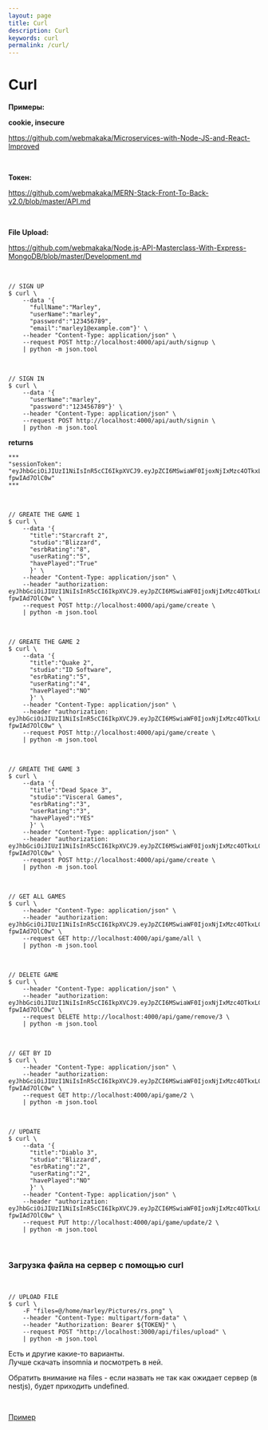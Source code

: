 ```yaml
---
layout: page
title: Curl
description: Curl
keywords: curl
permalink: /curl/
---
```


# Curl

**Примеры:**

**cookie, insecure**

https://github.com/webmakaka/Microservices-with-Node-JS-and-React-Improved

<br/>

**Токен:**

https://github.com/webmakaka/MERN-Stack-Front-To-Back-v2.0/blob/master/API.md

<br/>

**File Upload:**

https://github.com/webmakaka/Node.js-API-Masterclass-With-Express-MongoDB/blob/master/Development.md

<br/>

```
// SIGN UP
$ curl \
    --data '{
      "fullName":"Marley",
      "userName":"marley",
      "password":"123456789",
      "email":"marley1@example.com"}' \
    --header "Content-Type: application/json" \
    --request POST http://localhost:4000/api/auth/signup \
    | python -m json.tool
```

<br/>

```
// SIGN IN
$ curl \
    --data '{
      "userName":"marley",
      "password":"123456789"}' \
    --header "Content-Type: application/json" \
    --request POST http://localhost:4000/api/auth/signin \
    | python -m json.tool
```

**returns**

```
***
"sessionToken": "eyJhbGciOiJIUzI1NiIsInR5cCI6IkpXVCJ9.eyJpZCI6MSwiaWF0IjoxNjIxMzc4OTkxLCJleHAiOjE2MjE0NjUzOTF9.EXHGuiebq97etqCFXTh9wVBNvFcTpK-fpwIAd7OlC0w"
***
```

<br/>

```
// GREATE THE GAME 1
$ curl \
    --data '{
      "title":"Starcraft 2",
      "studio":"Blizzard",
      "esrbRating":"8",
      "userRating":"5",
      "havePlayed":"True"
      }' \
    --header "Content-Type: application/json" \
    --header "authorization: eyJhbGciOiJIUzI1NiIsInR5cCI6IkpXVCJ9.eyJpZCI6MSwiaWF0IjoxNjIxMzc4OTkxLCJleHAiOjE2MjE0NjUzOTF9.EXHGuiebq97etqCFXTh9wVBNvFcTpK-fpwIAd7OlC0w" \
    --request POST http://localhost:4000/api/game/create \
    | python -m json.tool
```

<br/>

```
// GREATE THE GAME 2
$ curl \
    --data '{
      "title":"Quake 2",
      "studio":"ID Software",
      "esrbRating":"5",
      "userRating":"4",
      "havePlayed":"NO"
      }' \
    --header "Content-Type: application/json" \
    --header "authorization: eyJhbGciOiJIUzI1NiIsInR5cCI6IkpXVCJ9.eyJpZCI6MSwiaWF0IjoxNjIxMzc4OTkxLCJleHAiOjE2MjE0NjUzOTF9.EXHGuiebq97etqCFXTh9wVBNvFcTpK-fpwIAd7OlC0w" \
    --request POST http://localhost:4000/api/game/create \
    | python -m json.tool
```

<br/>

```
// GREATE THE GAME 3
$ curl \
    --data '{
      "title":"Dead Space 3",
      "studio":"Visceral Games",
      "esrbRating":"3",
      "userRating":"3",
      "havePlayed":"YES"
      }' \
    --header "Content-Type: application/json" \
    --header "authorization: eyJhbGciOiJIUzI1NiIsInR5cCI6IkpXVCJ9.eyJpZCI6MSwiaWF0IjoxNjIxMzc4OTkxLCJleHAiOjE2MjE0NjUzOTF9.EXHGuiebq97etqCFXTh9wVBNvFcTpK-fpwIAd7OlC0w" \
    --request POST http://localhost:4000/api/game/create \
    | python -m json.tool
```

<br/>

```
// GET ALL GAMES
$ curl \
    --header "Content-Type: application/json" \
    --header "authorization: eyJhbGciOiJIUzI1NiIsInR5cCI6IkpXVCJ9.eyJpZCI6MSwiaWF0IjoxNjIxMzc4OTkxLCJleHAiOjE2MjE0NjUzOTF9.EXHGuiebq97etqCFXTh9wVBNvFcTpK-fpwIAd7OlC0w" \
    --request GET http://localhost:4000/api/game/all \
    | python -m json.tool
```

<br/>

```
// DELETE GAME
$ curl \
    --header "Content-Type: application/json" \
    --header "authorization: eyJhbGciOiJIUzI1NiIsInR5cCI6IkpXVCJ9.eyJpZCI6MSwiaWF0IjoxNjIxMzc4OTkxLCJleHAiOjE2MjE0NjUzOTF9.EXHGuiebq97etqCFXTh9wVBNvFcTpK-fpwIAd7OlC0w" \
    --request DELETE http://localhost:4000/api/game/remove/3 \
    | python -m json.tool
```

<br/>

```
// GET BY ID
$ curl \
    --header "Content-Type: application/json" \
    --header "authorization: eyJhbGciOiJIUzI1NiIsInR5cCI6IkpXVCJ9.eyJpZCI6MSwiaWF0IjoxNjIxMzc4OTkxLCJleHAiOjE2MjE0NjUzOTF9.EXHGuiebq97etqCFXTh9wVBNvFcTpK-fpwIAd7OlC0w" \
    --request GET http://localhost:4000/api/game/2 \
    | python -m json.tool
```

<br/>

```
// UPDATE
$ curl \
    --data '{
      "title":"Diablo 3",
      "studio":"Blizzard",
      "esrbRating":"2",
      "userRating":"2",
      "havePlayed":"NO"
      }' \
    --header "Content-Type: application/json" \
    --header "authorization: eyJhbGciOiJIUzI1NiIsInR5cCI6IkpXVCJ9.eyJpZCI6MSwiaWF0IjoxNjIxMzc4OTkxLCJleHAiOjE2MjE0NjUzOTF9.EXHGuiebq97etqCFXTh9wVBNvFcTpK-fpwIAd7OlC0w" \
    --request PUT http://localhost:4000/api/game/update/2 \
    | python -m json.tool
```

<br/>

### Загрузка файла на сервер с помощью curl

<br/>

```
// UPLOAD FILE
$ curl \
    -F "files=@/home/marley/Pictures/rs.png" \
    --header "Content-Type: multipart/form-data" \
    --header "Authorization: Bearer ${TOKEN}" \
    --request POST "http://localhost:3000/api/files/upload" \
    | python -m json.tool
```

Есть и другие какие-то варианты.  
Лучше скачать insomnia и посмотреть в ней.

Обратить внимание на files - если назвать не так как ожидает сервер (в nestjs), будет приходить undefined.

<br/>

[Пример](https://github.com/webmakaka/WebProject)
